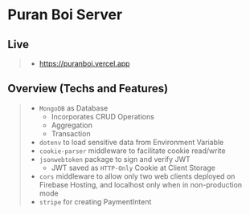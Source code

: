 # Puran Boi Server

## Live

> - https://puranboi.vercel.app

## Overview (Techs and Features)

> - `MongoDB` as Database
>   - Incorporates CRUD Operations
>   - Aggregation
>   - Transaction
> - `dotenv` to load sensitive data from Environment Variable
> - `cookie-parser` middleware to facilitate cookie read/write
> - `jsonwebtoken` package to sign and verify JWT
>   - JWT saved as `HTTP-Only` Cookie at Client Storage
> - `cors` middleware to allow only two web clients deployed on Firebase Hosting, and localhost only when in non-production mode
> - `stripe` for creating PaymentIntent
